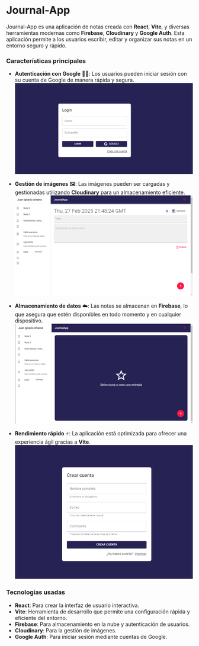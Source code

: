 # Journal-App

Journal-App es una aplicación de notas creada con **React**, **Vite**, y diversas herramientas modernas como **Firebase**, **Cloudinary** y **Google Auth**. Esta aplicación permite a los usuarios escribir, editar y organizar sus notas en un entorno seguro y rápido.

### Características principales
- **Autenticación con Google** 🧑‍💻: Los usuarios pueden iniciar sesión con su cuenta de Google de manera rápida y segura.
  ![Login](assets/login.png)
  
- **Gestión de imágenes** 🖼️: Las imágenes pueden ser cargadas y gestionadas utilizando **Cloudinary** para un almacenamiento eficiente.
  ![Crear Nota](assets/crear-nota.png)

- **Almacenamiento de datos** ☁️: Las notas se almacenan en **Firebase**, lo que asegura que estén disponibles en todo momento y en cualquier dispositivo.
  ![App Principal](assets/app-principal.png)

- **Rendimiento rápido** ⚡: La aplicación está optimizada para ofrecer una experiencia ágil gracias a **Vite**.
  ![Crear Cuenta](assets/crear-cuenta.png)

### Tecnologías usadas
- **React**: Para crear la interfaz de usuario interactiva.
- **Vite**: Herramienta de desarrollo que permite una configuración rápida y eficiente del entorno.
- **Firebase**: Para almacenamiento en la nube y autenticación de usuarios.
- **Cloudinary**: Para la gestión de imágenes.
- **Google Auth**: Para iniciar sesión mediante cuentas de Google.
